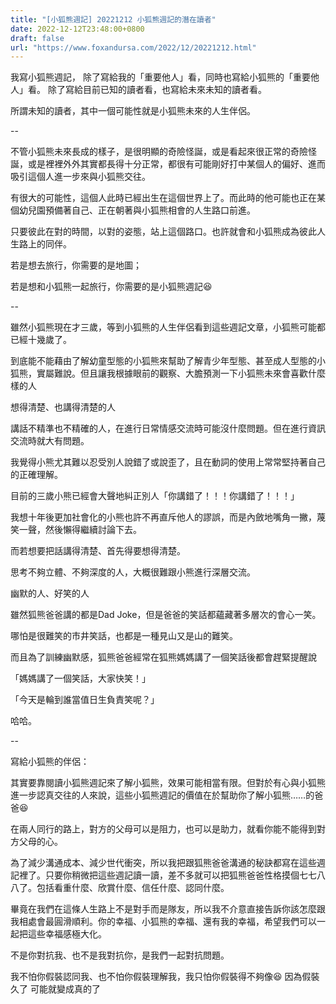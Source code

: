 ```yaml
---
title: "[小狐熊週記] 20221212 小狐熊週記的潛在讀者"
date: 2022-12-12T23:48:00+0800
draft: false
url: "https://www.foxandursa.com/2022/12/20221212.html"
---
```


我寫小狐熊週記，
除了寫給我的「重要他人」看，同時也寫給小狐熊的「重要他人」看。
除了寫給目前已知的讀者看，也寫給未來未知的讀者看。

所謂未知的讀者，其中一個可能性就是小狐熊未來的人生伴侶。

--

不管小狐熊未來長成的樣子，是很明顯的奇險怪誕，或是看起來很正常的奇險怪誕，或是裡裡外外其實都長得十分正常，都很有可能剛好打中某個人的偏好、進而吸引這個人進一步來與小狐熊交往。

有很大的可能性，這個人此時已經出生在這個世界上了。而此時的他可能也正在某個幼兒園預備著自己、正在朝著與小狐熊相會的人生路口前進。

只要彼此在對的時間，以對的姿態，站上這個路口。也許就會和小狐熊成為彼此人生路上的同伴。

若是想去旅行，你需要的是地圖；

若是想和小狐熊一起旅行，你需要的是小狐熊週記😆

--

雖然小狐熊現在才三歲，等到小狐熊的人生伴侶看到這些週記文章，小狐熊可能都已經十幾歲了。

到底能不能藉由了解幼童型態的小狐熊來幫助了解青少年型態、甚至成人型態的小狐熊，實屬難說。但且讓我根據眼前的觀察、大膽預測一下小狐熊未來會喜歡什麼樣的人

 想得清楚、也講得清楚的人

講話不精準也不精確的人，在進行日常情感交流時可能沒什麼問題。但在進行資訊交流時就大有問題。

我覺得小熊尤其難以忍受別人說錯了或說歪了，且在動詞的使用上常常堅持著自己的正確理解。

目前的三歲小熊已經會大聲地糾正別人「你講錯了！！！你講錯了！！！」

我想十年後更加社會化的小熊也許不再直斥他人的謬誤，而是內斂地嘴角一撇，蔑笑一聲，然後懶得繼續討論下去。


而若想要把話講得清楚、首先得要想得清楚。

思考不夠立體、不夠深度的人，大概很難跟小熊進行深層交流。



幽默的人、好笑的人

雖然狐熊爸爸講的都是Dad Joke，但是爸爸的笑話都蘊藏著多層次的會心一笑。

哪怕是很難笑的市井笑話，也都是一種見山又是山的難笑。

而且為了訓練幽默感，狐熊爸爸經常在狐熊媽媽講了一個笑話後都會趕緊提醒說

「媽媽講了一個笑話，大家快笑！」

「今天是輪到誰當值日生負責笑呢？」


哈哈。

--

寫給小狐熊的伴侶：

其實要靠閱讀小狐熊週記來了解小狐熊，效果可能相當有限。但對於有心與小狐熊進一步認真交往的人來說，這些小狐熊週記的價值在於幫助你了解小狐熊……的爸爸😆

在兩人同行的路上，對方的父母可以是阻力，也可以是助力，就看你能不能得到對方父母的心。

為了減少溝通成本、減少世代衝突，所以我把跟狐熊爸爸溝通的秘訣都寫在這些週記裡了。只要你稍微把這些週記讀一讀，差不多就可以把狐熊爸爸性格摸個七七八八了。包括看重什麼、欣賞什麼、信任什麼、認同什麼。

畢竟在我們在這條人生路上不是對手而是隊友，所以我不介意直接告訴你該怎麼跟我相處會最圓滑順利。你的幸福、小狐熊的幸福、還有我的幸福，希望我們可以一起把這些幸福感極大化。

不是你對抗我、也不是我對抗你，是我們一起對抗問題。

我不怕你假裝認同我、也不怕你假裝理解我，我只怕你假裝得不夠像😆
因為假裝久了 可能就變成真的了


